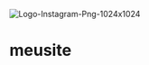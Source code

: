 ![Logo-Instagram-Png-1024x1024](https://github.com/user-attachments/assets/8d41f9f2-8d40-46e7-9479-1840b4b45057)
# meusite
